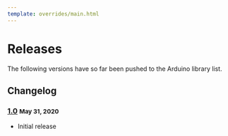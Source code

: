 ```yaml
---
template: overrides/main.html
---
```


# Releases

The following versions have so far been pushed to the Arduino library list.

## Changelog

### [1.0](https://github.com/somefunAgba/ModernPIDControlSS/archive/v1.0.zip) <small> May 31, 2020</small>

* Initial release
